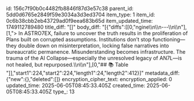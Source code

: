 id: 156c7f90b0c4482fb8846f87d3e57c38
parent_id: 5dd0d6765e2849f59e3034a3d3ed3704
item_type: 1
item_id: 0c6b38cbb2eb43729ad0f9eea683b65d
item_updated_time: 1749112789480
title_diff: "[]"
body_diff: "[{\"diffs\":[[0,\"ngine\\\n\\\n---\\\n\\\n\"],[1,\"> In ASTRO7EX, failure to uncover the truth results in the proliferation of Plans built on corrupted assumptions. Institutions don’t stop functioning—they double down on misinterpretation, locking false narratives into bureaucratic permanence. Misunderstanding becomes infrastructure. The trauma of the AI Collapse—especially the unresolved legacy of AN7L—is not healed, but repurposed.\\\n\\\n\"],[0,\"## 📚 Table \"]],\"start1\":224,\"start2\":224,\"length1\":24,\"length2\":412}]"
metadata_diff: {"new":{},"deleted":[]}
encryption_cipher_text: 
encryption_applied: 0
updated_time: 2025-06-05T08:45:33.405Z
created_time: 2025-06-05T08:45:33.405Z
type_: 13